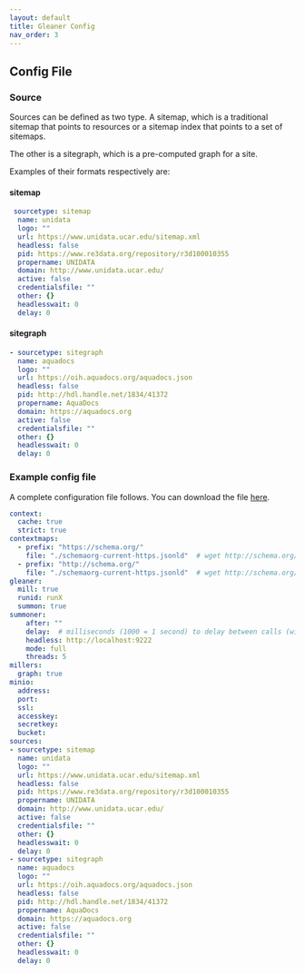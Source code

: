 ```yaml
---
layout: default
title: Gleaner Config
nav_order: 3
---
```


## Config File


### Source

Sources can be defined as two type. A sitemap, which is a traditional sitemap that 
points to resources or a sitemap index that points to a set of sitemaps.

The other is a sitegraph, which is a pre-computed graph for a site.  

Examples of their formats respectively are:

#### sitemap

```yaml
 sourcetype: sitemap
  name: unidata
  logo: ""
  url: https://www.unidata.ucar.edu/sitemap.xml
  headless: false
  pid: https://www.re3data.org/repository/r3d100010355
  propername: UNIDATA
  domain: http://www.unidata.ucar.edu/
  active: false
  credentialsfile: ""
  other: {}
  headlesswait: 0
  delay: 0
```

#### sitegraph

```yaml  
- sourcetype: sitegraph
  name: aquadocs
  logo: ""
  url: https://oih.aquadocs.org/aquadocs.json
  headless: false
  pid: http://hdl.handle.net/1834/41372
  propername: AquaDocs
  domain: https://aquadocs.org
  active: false
  credentialsfile: ""
  other: {}
  headlesswait: 0
  delay: 0
```

### Example config file

A complete configuration file follows.  You can download the file [here](assets/resources/exampleGleanerConfig.yml).  

```yaml
context:
  cache: true
  strict: true
contextmaps:
  - prefix: "https://schema.org/"
    file: "./schemaorg-current-https.jsonld"  # wget http://schema.org/docs/jsonldcontext.jsonld
  - prefix: "http://schema.org/"
    file: "./schemaorg-current-https.jsonld"  # wget http://schema.org/docs/jsonldcontext.jsonld
gleaner:
  mill: true
  runid: runX
  summon: true
summoner:
    after: ""
    delay:  # milliseconds (1000 = 1 second) to delay between calls (will FORCE threads to 1)
    headless: http://localhost:9222
    mode: full
    threads: 5
millers:
  graph: true
minio:
  address:
  port:
  ssl:
  accesskey:
  secretkey:
  bucket:
sources:
- sourcetype: sitemap
  name: unidata
  logo: ""
  url: https://www.unidata.ucar.edu/sitemap.xml
  headless: false
  pid: https://www.re3data.org/repository/r3d100010355
  propername: UNIDATA
  domain: http://www.unidata.ucar.edu/
  active: false
  credentialsfile: ""
  other: {}
  headlesswait: 0
  delay: 0
- sourcetype: sitegraph
  name: aquadocs
  logo: ""
  url: https://oih.aquadocs.org/aquadocs.json
  headless: false
  pid: http://hdl.handle.net/1834/41372
  propername: AquaDocs
  domain: https://aquadocs.org
  active: false
  credentialsfile: ""
  other: {}
  headlesswait: 0
  delay: 0

```
